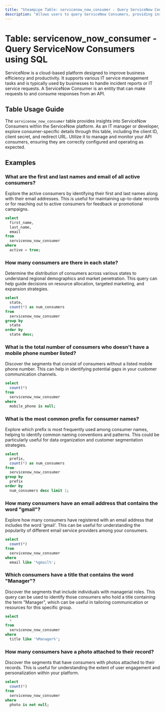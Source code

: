 ```yaml
---
title: "Steampipe Table: servicenow_now_consumer - Query ServiceNow Consumers using SQL"
description: "Allows users to query ServiceNow Consumers, providing insights into the consumer's details, including name, client ID, client secret, and redirect URL."
---
```


# Table: servicenow_now_consumer - Query ServiceNow Consumers using SQL

ServiceNow is a cloud-based platform designed to improve business efficiency and productivity. It supports various IT service management tasks and is typically used by businesses to handle incident reports or IT service requests. A ServiceNow Consumer is an entity that can make requests to and consume responses from an API.

## Table Usage Guide

The `servicenow_now_consumer` table provides insights into ServiceNow Consumers within the ServiceNow platform. As an IT manager or developer, explore consumer-specific details through this table, including the client ID, client secret, and redirect URL. Utilize it to manage and monitor your API consumers, ensuring they are correctly configured and operating as expected.

## Examples

### What are the first and last names and email of all active consumers?
Explore the active consumers by identifying their first and last names along with their email addresses. This is useful for maintaining up-to-date records or for reaching out to active consumers for feedback or promotional campaigns.

```sql
select
  first_name,
  last_name,
  email 
from
  servicenow_now_consumer 
where
  active = true;
```

### How many consumers are there in each state?
Determine the distribution of consumers across various states to understand regional demographics and market penetration. This query can help guide decisions on resource allocation, targeted marketing, and expansion strategies.

```sql
select
  state,
  count(*) as num_consumers 
from
  servicenow_now_consumer 
group by
  state 
order by
  state desc;
```

### What is the total number of consumers who doesn't have a mobile phone number listed?
Discover the segments that consist of consumers without a listed mobile phone number. This can help in identifying potential gaps in your customer communication channels.

```sql
select
  count(*) 
from
  servicenow_now_consumer 
where
  mobile_phone is null;
```

### What is the most common prefix for consumer names?
Explore which prefix is most frequently used among consumer names, helping to identify common naming conventions and patterns. This could be particularly useful for data organization and customer segmentation strategies.

```sql
select
  prefix,
  count(*) as num_consumers 
from
  servicenow_now_consumer 
group by
  prefix 
order by
  num_consumers desc limit 1;
```

### How many consumers have an email address that contains the word "gmail"?
Explore how many consumers have registered with an email address that includes the word 'gmail'. This can be useful for understanding the popularity of different email service providers among your consumers.

```sql
select
  count(*) 
from
  servicenow_now_consumer 
where
  email like '%gmail%';
```

### Which consumers have a title that contains the word "Manager"?
Discover the segments that include individuals with managerial roles. This query can be used to identify those consumers who hold a title containing the term "Manager", which can be useful in tailoring communication or resources for this specific group.

```sql
select
  * 
from
  servicenow_now_consumer 
where
  title like '%Manager%';
```

### How many consumers have a photo attached to their record?
Discover the segments that have consumers with photos attached to their records. This is useful for understanding the extent of user engagement and personalization within your platform.

```sql
select
  count(*) 
from
  servicenow_now_consumer 
where
  photo is not null;
```